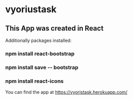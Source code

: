 # vyoriustask

## This App was created in React

Additionally packages installed:

### npm install react-bootstrap
### npm install save -- bootstrap
### npm install react-icons 

You can find the app at https://vyoristask.herokuapp.com/
